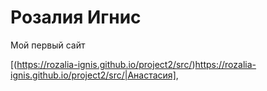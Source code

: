 

# Розалия Игнис
Мой первый сайт

[(https://rozalia-ignis.github.io/project2/src/)https://rozalia-ignis.github.io/project2/src/|Анастасия], 
